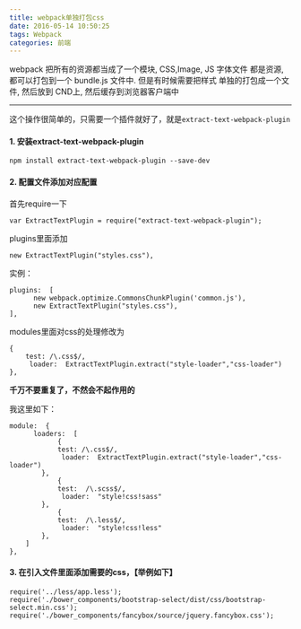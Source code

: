 ```yaml
---
title: webpack单独打包css
date: 2016-05-14 10:50:25
tags: Webpack
categories: 前端
---
```

webpack 把所有的资源都当成了一个模块, CSS,Image, JS 字体文件 都是资源, 都可以打包到一个 bundle.js 文件中. 
但是有时候需要把样式 单独的打包成一个文件, 然后放到 CND上, 然后缓存到浏览器客户端中
<!--more-->

---
这个操作很简单的，只需要一个插件就好了，就是`extract-text-webpack-plugin`

#### 1. 安装extract-text-webpack-plugin
```
npm install extract-text-webpack-plugin --save-dev
```

#### 2. 配置文件添加对应配置
首先require一下
```
var ExtractTextPlugin = require("extract-text-webpack-plugin");
```
plugins里面添加
```
new ExtractTextPlugin("styles.css"),
```
实例：
```
plugins:  [
      new webpack.optimize.CommonsChunkPlugin('common.js'),
      new ExtractTextPlugin("styles.css"),  
],
```
modules里面对css的处理修改为
```
{
    test: /\.css$/,
     loader:  ExtractTextPlugin.extract("style-loader","css-loader")
},
```
**千万不要重复了，不然会不起作用的**

  我这里如下：
```
module:  {
      loaders:  [
            {
            test: /\.css$/,
             loader:  ExtractTextPlugin.extract("style-loader","css-loader")
        },
            {
            test:  /\.scss$/,
             loader:  "style!css!sass"
        },
            {
            test:  /\.less$/,
             loader:  "style!css!less"
        },
    ]
},
```
#### 3. 在引入文件里面添加需要的css，【举例如下】

```
require('../less/app.less');
require('./bower_components/bootstrap-select/dist/css/bootstrap-select.min.css');
require('./bower_components/fancybox/source/jquery.fancybox.css');
```